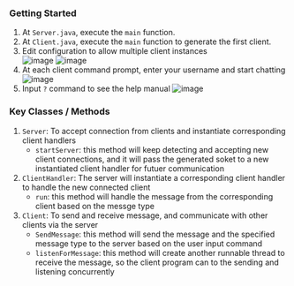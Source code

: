 ### Getting Started
1. At <code>Server.java</code>, execute the <code>main</code> function.
2. At <code>Client.java</code>, execute the <code>main</code> function to generate the first client.
3. Edit configuration to allow multiple client instances<br>
![image](https://media.github.khoury.northeastern.edu/user/11705/files/b58fc81d-0d14-42ff-8b20-9b0c4bdab499)
![image](https://media.github.khoury.northeastern.edu/user/11705/files/3f1b4a53-2c72-4c2d-89d8-791150ed4dff)
4. At each client command prompt, enter your username and start chatting<br>
![image](https://media.github.khoury.northeastern.edu/user/11705/files/4f4f22b3-f683-4a5a-8007-8e6caa5a04e8)
5. Input <code>?</code> command to see the help manual
![image](https://media.github.khoury.northeastern.edu/user/11705/files/79f8ba84-a24b-494a-ac6a-1e755e3e4d2f)

### Key Classes / Methods
1. <code>Server</code>: To accept connection from clients and instantiate corresponding client handlers
	- <code>startServer</code>: this method will keep detecting and accepting new client connections, and it will pass the generated soket to a new instantiated client handler for futuer communication  		
2. <code>ClientHandler</code>: The server will instantiate a corresponding client handler to handle the new connected client
	- <code>run</code>: this method will handle the message from the corresponding client based on the messge type
3. <code>Client</code>: To send and receive message, and communicate with other clients via the server
	-  <code>SendMessage</code>: this method will send the message and the specified message type to the server based on the user input command
	-  <code>listenForMessage</code>: this method will create another runnable thread to receive the message, so the client program can to the sending and listening concurrently
